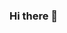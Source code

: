 ### Hi there 👋

<!--
**lwarrier07/lwarrier07** is a ✨ _special_ ✨ repository because its `README.md` (this file) appears on your GitHub profile.

Here are some ideas to get you started:

- 🔭 I’m currently a student in Christ University
- 🌱 I’m currently learning the course BSc Economics and Analytics
- 👯 I’m looking to collaborate on ...
- 🤔 I’m looking for help with Python
- 💬 Ask me about my interests and opinions
- 📫 How to reach me: ...
- 😄 Pronouns: she
- ⚡ Fun fact: ...
-->
